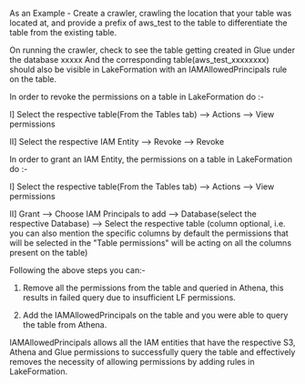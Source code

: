 As an Example - Create a crawler, crawling the  location that your table was located at, and provide a prefix of aws_test to the table to differentiate the table from the existing table. 

On running the crawler, check to see the table getting created in Glue under the database xxxxx And the corresponding table(aws_test_xxxxxxxx) should also be visible in LakeFormation with an IAMAllowedPrincipals rule on the table. 

In order to revoke the permissions on a table in LakeFormation do :- 

I] Select the respective table(From the Tables tab) --> Actions --> View  permissions

II] Select the respective IAM Entity --> Revoke --> Revoke 

In order to grant an IAM Entity,  the permissions on a table in LakeFormation do :- 

I] Select the respective table(From the Tables tab) --> Actions --> View  permissions

II] Grant --> Choose IAM Principals to add --> Database(select the respective Database) --> Select the respective table (column optional, i.e. you can also mention the specific columns  by default the permissions that will be selected in the "Table permissions" will be acting on all the columns present on the table)

Following the above steps you can:- 

1. Remove all the permissions from the table and queried in Athena, this results in failed query due to insufficient LF permissions. 

2. Add the IAMAllowedPrincipals on the table and you were able to query the table from Athena. 

IAMAllowedPrincipals allows all the IAM entities that have the respective S3, Athena and Glue permissions to  successfully query the table and effectively removes the necessity of allowing permissions by adding rules in LakeFormation.
